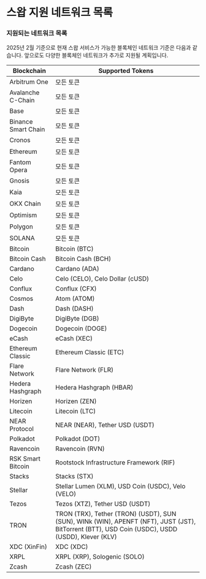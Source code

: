 # 스왑 지원 네트워크 목록

### **지원되는 네트워크 목록**

2025년 2월 기준으로 현재 스왑 서비스가 가능한 블록체인 네트워크 기준은 다음과 같습니다. 앞으로도 다양한 블록체인 네트워크가 추가로 지원될 계획입니다.

| Blockchain          | Supported Tokens                                                                                                                                |
| ------------------- | ----------------------------------------------------------------------------------------------------------------------------------------------- |
| Arbitrum One        | 모든 토큰                                                                                                                                           |
| Avalanche C-Chain   | 모든 토큰                                                                                                                                           |
| Base                | 모든 토큰                                                                                                                                           |
| Binance Smart Chain | 모든 토큰                                                                                                                                           |
| Cronos              | 모든 토큰                                                                                                                                           |
| Ethereum            | 모든 토큰                                                                                                                                           |
| Fantom Opera        | 모든 토큰                                                                                                                                           |
| Gnosis              | 모든 토큰                                                                                                                                           |
| Kaia                | 모든 토큰                                                                                                                                           |
| OKX Chain           | 모든 토큰                                                                                                                                           |
| Optimism            | 모든 토큰                                                                                                                                           |
| Polygon             | 모든 토큰                                                                                                                                           |
| SOLANA              | 모든 토큰                                                                                                                                           |
| Bitcoin             | Bitcoin (BTC)                                                                                                                                   |
| Bitcoin Cash        | Bitcoin Cash (BCH)                                                                                                                              |
| Cardano             | Cardano (ADA)                                                                                                                                   |
| Celo                | Celo (CELO), Celo Dollar (cUSD)                                                                                                                 |
| Conflux             | Conflux (CFX)                                                                                                                                   |
| Cosmos              | Atom (ATOM)                                                                                                                                     |
| Dash                | Dash (DASH)                                                                                                                                     |
| DigiByte            | DigiByte (DGB)                                                                                                                                  |
| Dogecoin            | Dogecoin (DOGE)                                                                                                                                 |
| eCash               | eCash (XEC)                                                                                                                                     |
| Ethereum Classic    | Ethereum Classic (ETC)                                                                                                                          |
| Flare Network       | Flare Network (FLR)                                                                                                                             |
| Hedera Hashgraph    | Hedera Hashgraph (HBAR)                                                                                                                         |
| Horizen             | Horizen (ZEN)                                                                                                                                   |
| Litecoin            | Litecoin (LTC)                                                                                                                                  |
| NEAR Protocol       | NEAR (NEAR), Tether USD (USDT)                                                                                                                  |
| Polkadot            | Polkadot (DOT)                                                                                                                                  |
| Ravencoin           | Ravencoin (RVN)                                                                                                                                 |
| RSK Smart Bitcoin   | Rootstock Infrastructure Framework (RIF)                                                                                                        |
| Stacks              | Stacks (STX)                                                                                                                                    |
| Stellar             | Stellar Lumen (XLM), USD Coin (USDC), Velo (VELO)                                                                                               |
| Tezos               | Tezos (XTZ), Tether USD (USDT)                                                                                                                  |
| TRON                | TRON (TRX), Tether (TRON) (USDT), SUN (SUN), WINk (WIN), APENFT (NFT), JUST (JST), BitTorrent (BTT), USD Coin (USDC), USDD (USDD), Klever (KLV) |
| XDC (XinFin)        | XDC (XDC)                                                                                                                                       |
| XRPL                | XRPL (XRP), Sologenic (SOLO)                                                                                                                    |
| Zcash               | Zcash (ZEC)                                                                                                                                     |
